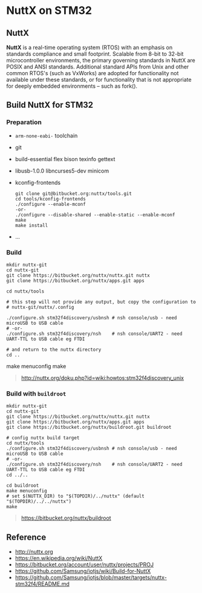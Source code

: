 # NuttX on STM32

## NuttX

**NuttX** is a real-time operating system (RTOS) with an emphasis on standards compliance and small footprint. Scalable from 8-bit to 32-bit microcontroller environments, the primary governing standards in NuttX are POSIX and ANSI standards. Additional standard APIs from Unix and other common RTOS's (such as VxWorks) are adopted for functionality not available under these standards, or for functionality that is not appropriate for deeply embedded environments – such as fork().

## Build NuttX for STM32

### Preparation

- `arm-none-eabi-` toolchain
- git
- build-essential flex bison texinfo gettext
- libusb-1.0.0 libncurses5-dev minicom
- kconfig-frontends

  ```
  git clone git@bitbucket.org:nuttx/tools.git
  cd tools/kconfig-frontends
  ./configure --enable-mconf
  -or-
  ./configure --disable-shared --enable-static --enable-mconf
  make
  make install
  ```

- ...

### Build

```
mkdir nuttx-git
cd nuttx-git
git clone https://bitbucket.org/nuttx/nuttx.git nuttx
git clone https://bitbucket.org/nuttx/apps.git apps

cd nuttx/tools

# this step will not provide any output, but copy the configuration to
# nuttx-git/nuttx/.config

./configure.sh stm32f4discovery/usbnsh # nsh console/usb - need microUSB to USB cable
# -or-
./configure.sh stm32f4discovery/nsh    # nsh console/UART2 - need UART-TTL to USB cable eg FTDI

# and return to the nuttx directory
cd ..
```

make menuconfig
make

> http://nuttx.org/doku.php?id=wiki:howtos:stm32f4discovery_unix

### Build with `buildroot`

```
mkdir nuttx-git
cd nuttx-git
git clone https://bitbucket.org/nuttx/nuttx.git nuttx
git clone https://bitbucket.org/nuttx/apps.git apps
git clone https://bitbucket.org/nuttx/buildroot.git buildroot

# config nuttx build target
cd nuttx/tools
./configure.sh stm32f4discovery/usbnsh # nsh console/usb - need microUSB to USB cable
# -or-
./configure.sh stm32f4discovery/nsh    # nsh console/UART2 - need UART-TTL to USB cable eg FTDI
cd ../..

cd buildroot
make menuconfig
# set $(NUTTX_DIR) to "$(TOPDIR)/../nuttx" (default "$(TOPDIR)/../../nuttx")
make
```

> https://bitbucket.org/nuttx/buildroot

## Reference

- http://nuttx.org
- https://en.wikipedia.org/wiki/NuttX
- https://bitbucket.org/account/user/nuttx/projects/PROJ
- https://github.com/Samsung/iotjs/wiki/Build-for-NuttX
- https://github.com/Samsung/iotjs/blob/master/targets/nuttx-stm32f4/README.md
